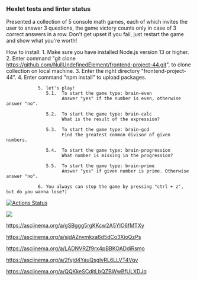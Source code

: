### Hexlet tests and linter status

Presented a collection of 5 console math games, each of which invites the user to answer 3 questions, the game victory counts only in case of 3 correct answers in a row. Don't get upset if you fail, just restart the game and show what you're worth!

How to install: 1. Make sure you have installed Node.js version 13 or higher.
                2. Enter command "git clone <https://github.com/NullUndefinedElement/frontend-project-44.git>", to clone collection on local machine.
                3. Enter the right directory "frontend-project-44".
                4. Enter command "npm install" to upload packages.

                5. let's play! 
                   5.1.  To start the game type: brain-even
                         Answer "yes" if the number is even, otherwise answer "no".

                   5.2.  To start the game type: brain-calc
                         What is the result of the expression?

                   5.3.  To start the game type: brain-gcd
                         Find the greatest common divisor of given numbers.

                   5.4.  To start the game type: brain-progression
                         What number is missing in the progression?

                   5.5.  To start the game type: brain-prime
                         Answer "yes" if given number is prime. Otherwise answer "no".

                6. You always can stop the game by pressing "ctrl + z", but do you wanna lose?)


[![Actions Status](https://github.com/NullUndefinedElement/frontend-project-44/workflows/hexlet-check/badge.svg)](https://github.com/NullUndefinedElement/frontend-project-44/actions)

<a href="https://codeclimate.com/github/NullUndefinedElement/frontend-project-44/maintainability"><img src="https://api.codeclimate.com/v1/badges/6ae3c0cf0d3c7bb3e756/maintainability" /></a>

<https://asciinema.org/a/gSBggg5rgKKcw2A5YlO6fMTXy>

<https://asciinema.org/a/sjdAZnvmkxa6d5dCo3XioQzPs>

<https://asciinema.org/a/LADNVRZf9rx4pBBKOADdiRsmo>

<https://asciinema.org/a/2fyjd4YauQsgIvRL6LLVT4Vqv>

<https://asciinema.org/a/QQKkeSCditLbQZBWwBfULXDJq>


